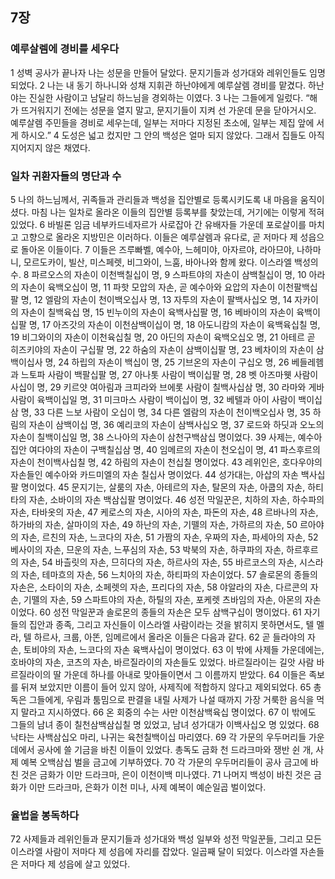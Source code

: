 ## 7장
### 예루살렘에 경비를 세우다
1 성벽 공사가 끝나자 나는 성문을 만들어 달았다. 문지기들과 성가대와 레위인들도 임명되었다.
2 나는 내 동기 하나니와 성채 지휘관 하난야에게 예루살렘 경비를 맡겼다. 하난야는 진실한 사람이고 남달리 하느님을 경외하는 이였다.
3 나는 그들에게 일렀다. “해가 뜨거워지기 전에는 성문을 열지 말고, 문지기들이 지켜 선 가운데 문을 닫아거시오. 예루살렘 주민들을 경비로 세우는데, 일부는 저마다 지정된 초소에, 일부는 제집 앞에 서게 하시오.”
4 도성은 넓고 컸지만 그 안의 백성은 얼마 되지 않았다. 그래서 집들도 아직 지어지지 않은 채였다.
### 일차 귀환자들의 명단과 수
5 나의 하느님께서, 귀족들과 관리들과 백성을 집안별로 등록시키도록 내 마음을 움직이셨다. 마침 나는 일차로 올라온 이들의 집안별 등록부를 찾았는데, 거기에는 이렇게 적혀 있었다.
6 바빌론 임금 네부카드네자르가 사로잡아 간 유배자들 가운데 포로살이를 마치고 고향으로 올라온 지방민은 이러하다. 이들은 예루살렘과 유다로, 곧 저마다 제 성읍으로 돌아온 이들이다.
7 이들은 즈루빠벨, 예수아, 느헤미야, 아자르야, 라아므야, 나하마니, 모르도카이, 빌산, 미스페렛, 비그와이, 느훔, 바아나와 함께 왔다. 이스라엘 백성의 수.
8 파르오스의 자손이 이천백칠십이 명,
9 스파트야의 자손이 삼백칠십이 명,
10 아라의 자손이 육백오십이 명,
11 파핫 모압의 자손, 곧 예수아와 요압의 자손이 이천팔백십팔 명,
12 엘람의 자손이 천이백오십사 명,
13 자투의 자손이 팔백사십오 명,
14 자카이의 자손이 칠백육십 명,
15 빈누이의 자손이 육백사십팔 명,
16 베바이의 자손이 육백이십팔 명,
17 아즈갓의 자손이 이천삼백이십이 명,
18 아도니캄의 자손이 육백육십칠 명,
19 비그와이의 자손이 이천육십칠 명,
20 아딘의 자손이 육백오십오 명,
21 아테르 곧 히즈키야의 자손이 구십팔 명,
22 하숨의 자손이 삼백이십팔 명,
23 베차이의 자손이 삼백이십사 명,
24 하립의 자손이 백십이 명,
25 기브온의 자손이 구십오 명,
26 베들레헴과 느토파 사람이 백팔십팔 명,
27 아나톳 사람이 백이십팔 명,
28 벳 아즈마웻 사람이 사십이 명,
29 키르얏 여아림과 크피라와 브에롯 사람이 칠백사십삼 명,
30 라마와 게바 사람이 육백이십일 명,
31 미크마스 사람이 백이십이 명,
32 베텔과 아이 사람이 백이십삼 명,
33 다른 느보 사람이 오십이 명,
34 다른 엘람의 자손이 천이백오십사 명,
35 하림의 자손이 삼백이십 명,
36 예리코의 자손이 삼백사십오 명,
37 로드와 하딧과 오노의 자손이 칠백이십일 명,
38 스나아의 자손이 삼천구백삼십 명이었다.
39 사제는, 예수아 집안 여다야의 자손이 구백칠십삼 명,
40 임메르의 자손이 천오십이 명,
41 파스후르의 자손이 천이백사십칠 명,
42 하림의 자손이 천십칠 명이었다.
43 레위인은, 호다우야의 자손들인 예수아와 카드미엘의 자손 칠십사 명이었다.
44 성가대는, 아삽의 자손 백사십팔 명이었다.
45 문지기는, 살룸의 자손, 아테르의 자손, 탈몬의 자손, 아쿱의 자손, 하티타의 자손, 소바이의 자손 백삼십팔 명이었다.
46 성전 막일꾼은, 치하의 자손, 하수파의 자손, 타바옷의 자손,
47 케로스의 자손, 시아의 자손, 파돈의 자손,
48 르바나의 자손, 하가바의 자손, 살마이의 자손,
49 하난의 자손, 기뗄의 자손, 가하르의 자손,
50 르아야의 자손, 르친의 자손, 느코다의 자손,
51 가짬의 자손, 우짜의 자손, 파세아의 자손,
52 베사이의 자손, 므운의 자손, 느푸심의 자손,
53 박북의 자손, 하쿠파의 자손, 하르후르의 자손,
54 바츨릿의 자손, 므히다의 자손, 하르사의 자손,
55 바르코스의 자손, 시스라의 자손, 테마흐의 자손,
56 느치아의 자손, 하티파의 자손이었다.
57 솔로몬의 종들의 자손은, 소타이의 자손, 소페렛의 자손, 프리다의 자손,
58 야알라의 자손, 다르콘의 자손, 기뗄의 자손,
59 스파트야의 자손, 하틸의 자손, 포케렛 츠바임의 자손, 아몬의 자손이었다.
60 성전 막일꾼과 솔로몬의 종들의 자손은 모두 삼백구십이 명이었다.
61 자기들의 집안과 종족, 그리고 자신들이 이스라엘 사람이라는 것을 밝히지 못하면서도, 텔 멜라, 텔 하르사, 크룹, 아똔, 임메르에서 올라온 이들은 다음과 같다.
62 곧 들라야의 자손, 토비야의 자손, 느코다의 자손 육백사십이 명이었다.
63 이 밖에 사제들 가운데에는, 호바야의 자손, 코츠의 자손, 바르질라이의 자손들도 있었다. 바르질라이는 길앗 사람 바르질라이의 딸 가운데 하나를 아내로 맞아들이면서 그 이름까지 받았다.
64 이들은 족보를 뒤져 보았지만 이름이 들어 있지 않아, 사제직에 적합하지 않다고 제외되었다.
65 총독은 그들에게, 우림과 툼밈으로 판결을 내릴 사제가 나설 때까지 가장 거룩한 음식을 먹지 말라고 지시하였다.
66 온 회중의 수는 사만 이천삼백육십 명이었다.
67 이 밖에도 그들의 남녀 종이 칠천삼백삼십칠 명 있었고, 남녀 성가대가 이백사십오 명 있었다.
68 낙타는 사백삼십오 마리, 나귀는 육천칠백이십 마리였다.
69 각 가문의 우두머리들 가운데에서 공사에 쓸 기금을 바친 이들이 있었다. 총독도 금화 천 드라크마와 쟁반 쉰 개, 사제 예복 오백삼십 벌을 금고에 기부하였다.
70 각 가문의 우두머리들이 공사 금고에 바친 것은 금화가 이만 드라크마, 은이 이천이백 미나였다.
71 나머지 백성이 바친 것은 금화가 이만 드라크마, 은화가 이천 미나, 사제 예복이 예순일곱 벌이었다.
### 율법을 봉독하다
72 사제들과 레위인들과 문지기들과 성가대와 백성 일부와 성전 막일꾼들, 그리고 모든 이스라엘 사람이 저마다 제 성읍에 자리를 잡았다. 일곱째 달이 되었다. 이스라엘 자손들은 저마다 제 성읍에 살고 있었다.
